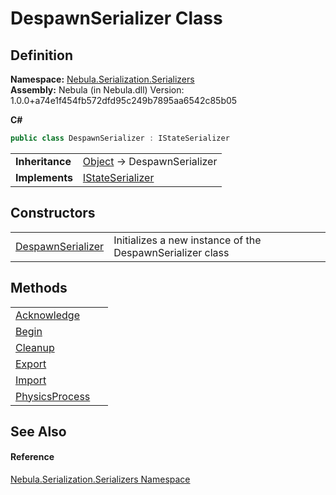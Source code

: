 # DespawnSerializer Class




## Definition
**Namespace:** <a href="N_Nebula_Serialization_Serializers">Nebula.Serialization.Serializers</a>  
**Assembly:** Nebula (in Nebula.dll) Version: 1.0.0+a74e1f454fb572dfd95c249b7895aa6542c85b05

**C#**
``` C#
public class DespawnSerializer : IStateSerializer
```

<table><tr><td><strong>Inheritance</strong></td><td><a href="https://learn.microsoft.com/dotnet/api/system.object" target="_blank" rel="noopener noreferrer">Object</a>  →  DespawnSerializer</td></tr>
<tr><td><strong>Implements</strong></td><td><a href="T_Nebula_Serialization_Serializers_IStateSerializer">IStateSerializer</a></td></tr>
</table>



## Constructors
<table>
<tr>
<td><a href="M_Nebula_Serialization_Serializers_DespawnSerializer__ctor">DespawnSerializer</a></td>
<td>Initializes a new instance of the DespawnSerializer class</td></tr>
</table>

## Methods
<table>
<tr>
<td><a href="M_Nebula_Serialization_Serializers_DespawnSerializer_Acknowledge">Acknowledge</a></td>
<td> </td></tr>
<tr>
<td><a href="M_Nebula_Serialization_Serializers_DespawnSerializer_Begin">Begin</a></td>
<td> </td></tr>
<tr>
<td><a href="M_Nebula_Serialization_Serializers_DespawnSerializer_Cleanup">Cleanup</a></td>
<td> </td></tr>
<tr>
<td><a href="M_Nebula_Serialization_Serializers_DespawnSerializer_Export">Export</a></td>
<td> </td></tr>
<tr>
<td><a href="M_Nebula_Serialization_Serializers_DespawnSerializer_Import">Import</a></td>
<td> </td></tr>
<tr>
<td><a href="M_Nebula_Serialization_Serializers_DespawnSerializer_PhysicsProcess">PhysicsProcess</a></td>
<td> </td></tr>
</table>

## See Also


#### Reference
<a href="N_Nebula_Serialization_Serializers">Nebula.Serialization.Serializers Namespace</a>  
